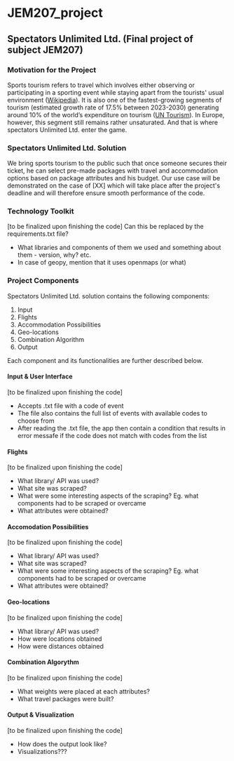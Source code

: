 # JEM207_project
## Spectators Unlimited Ltd. (Final project of subject JEM207)

### Motivation for the Project
Sports tourism refers to travel which involves either observing or participating in a sporting event while staying apart from the tourists' usual environment ([Wikipedia](https://en.wikipedia.org/wiki/Sports_tourism)). It is also one of the fastest-growing segments of tourism (estimated growth rate of 17.5% between 2023-2030) generating around 10% of the world’s expenditure on tourism ([UN Tourism](https://www.unwto.org/sport-tourism)).
In Europe, however, this segment still remains rather unsaturated. And that is where spectators Unlimited Ltd. enter the game.

### Spectators Unlimited Ltd. Solution
We bring sports tourism to the public such that once someone secures their ticket, he can select pre-made packages with travel and accommodation options based on package attributes and his budget. Our use case will be demonstrated on the case of [XX] which will take place after the project's deadline and will therefore ensure smooth performance of the code.

### Technology Toolkit
[to be finalized upon finishing the code] Can this be replaced by the requirements.txt file?
- What libraries and components of them we used and something about them - version, why? etc.
- In case of geopy, mention that it uses openmaps (or what)

### Project Components
Spectators Unlimited Ltd. solution contains the following components:
1. Input
2. Flights
3. Accommodation Possibilities
4. Geo-locations
5. Combination Algorithm
6. Output

Each component and its functionalities are further described below.

#### Input & User Interface
[to be finalized upon finishing the code]
- Accepts .txt file with a code of event
- The file also contains the full list of events with available codes to choose from
- After reading the .txt file, the app then contain a condition that results in error messafe if the code does not match with codes from the list

#### Flights
[to be finalized upon finishing the code]
- What library/ API was used?
- What site was scraped?
- What were some interesting aspects of the scraping? Eg. what components had to be scraped or overcame
- What attributes were obtained?

#### Accomodation Possibilities
[to be finalized upon finishing the code]
- What library/ API was used?
- What site was scraped?
- What were some interesting aspects of the scraping? Eg. what components had to be scraped or overcame
- What attributes were obtained?

#### Geo-locations
[to be finalized upon finishing the code]
- What library/ API was used?
- How were locations obtained
- How were distances obtained

#### Combination Algorythm
[to be finalized upon finishing the code]
- What weights were placed at each attributes?
- What travel packages were built?

#### Output & Visualization
[to be finalized upon finishing the code]
- How does the output look like?
- Visualizations???
